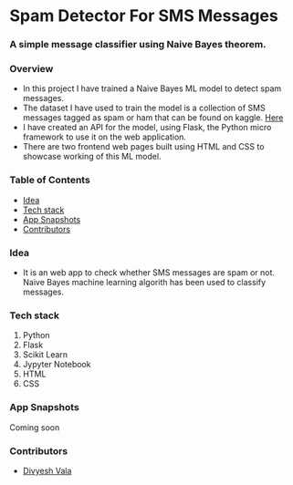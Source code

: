 # Spam Detector For SMS Messages
### A simple message classifier using Naive Bayes theorem.
### Overview
* In this project I have trained a Naive Bayes ML model to detect spam messages. 
* The dataset I have used to train the model is a collection of SMS messages tagged as spam or ham that can be found on kaggle. [ Here ](https://www.kaggle.com/uciml/sms-spam-collection-dataset)
* I have created an API for the model, using Flask, the Python micro framework to use it on the web application.
* There are two frontend web pages built using HTML and CSS to showcase working of this ML model.

### Table of Contents
* [Idea](#idea)
* [Tech stack](#tech-stack)
* [App Snapshots](#app-snapshots)
* [Contributors](#contributors)

### Idea
* It is an web app to check whether SMS messages are spam or not. Naive Bayes machine learning algorith has been used to classify messages.

### Tech stack
1. Python
2. Flask
3. Scikit Learn
4. Jypyter Notebook
5. HTML
6. CSS

### App Snapshots
Coming soon

### Contributors
* [Divyesh Vala](https://github.com/divyeshvala)
